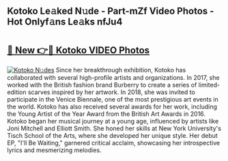 ## Kotoko Le𝚊ked N𝚞de - Part-mZf Video Photos - Hot Onlyf𝚊ns Le𝚊ks nfJu4

# <h2><a href="http://ab67221.deff.icu/?id=Kotoko">🔗 New 👉🔴 Kotoko VIDEO Photos</a></h2>

[![Kotoko N𝚞des](https://i.imgur.com/rIISA9y.gif)](http://ab67221.deff.icu/?id=Kotoko)
Since her breakthrough exhibition, Kotoko has collaborated with several high-profile artists and organizations. In 2017, she worked with the British fashion brand Burberry to create a series of limited-edition scarves inspired by her artwork. In 2018, she was invited to participate in the Venice Biennale, one of the most prestigious art events in the world. Kotoko has also received several awards for her work, including the Young Artist of the Year Award from the British Art Awards in 2016. Kotoko began her musical journey at a young age, influenced by artists like Joni Mitchell and Elliott Smith. She honed her skills at New York University's Tisch School of the Arts, where she developed her unique style. Her debut EP, "I'll Be Waiting," garnered critical acclaim, showcasing her introspective lyrics and mesmerizing melodies.
